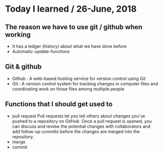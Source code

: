 # Today I learned / 26-June, 2018
## The reason we have to use git / github when working 
   - It has a ledger (history) about what we have done before
   - Automatic-update-functions
## Git & github
   - Github : A web-based hosting service for version control using Git
   - Git : A version control system for tracking changes in computer files 
           and coordinating work on those files among multiple people
## Functions that I should get used to
   - pull request 
     Pull requests let you tell others about changes you've pushed to a repository on GitHub. 
     Once a pull request is opened, you can discuss and review the potential changes 
     with collaborators and add follow-up commits before the changes are merged into the repository.
   - merge
   - commit
  
